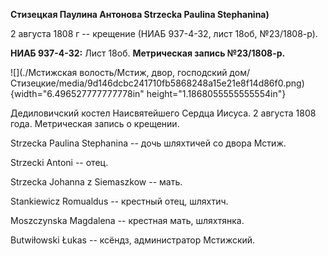 **Стизецкая Паулина Антонова Strzecka Paulina Stephanina)**

2 августа 1808 г -- крещение (НИАБ 937-4-32, лист 18об, №23/1808-р).

**НИАБ 937-4-32:** Лист 18об. **Метрическая запись №23/1808-р.**

![](./Мстижская волость/Мстиж, двор, господский дом/Стизецкие/media/9d146dcbc241710fb5868248a15e21e8f14d86f0.png){width="6.496527777777778in"
height="1.1868055555555554in"}

Дедиловичский костел Наисвятейшего Сердца Иисуса. 2 августа 1808 года.
Метрическая запись о крещении.

Strzecka Paulina Stephanina -- дочь шляхтичей со двора Мстиж.

Strzecki Antoni -- отец.

Strzecka Johanna z Siemaszkow -- мать.

Stankiewicz Romualdus -- крестный отец, шляхтич.

Moszczynska Magdalena -- крестная мать, шляхтянка.

Butwiłowski Łukas -- ксёндз, администратор Мстижский.

